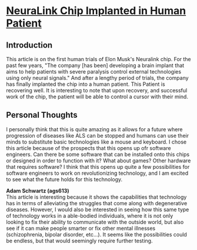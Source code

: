 # [NeuraLink Chip Implanted in Human Patient](https://www.cnbc.com/2024/01/29/elon-musks-neuralink-implants-brain-tech-in-human-patient-for-the-first-time.html?utm_source=tldrnewsletter)

## Introduction

This article is on the first human trials of Elon Musk's Neuralink chip. For the past few years, "The company [has been] developing a brain implant that aims to help patients with severe paralysis control external technologies using only neural signals." And after a lengthy period of trials, the company has finally implanted the chip into a human patient. This Patient is recovering well. It is interesting to note that upon recovery, and successful work of the chip, the patient will be able to control a cursor with their mind. 

## Personal Thoughts

I personally think that this is quite amazing as it allows for a future where progression of diseases like ALS can be stopped and humans can use their minds to substitute basic technologies like a mouse and keyboard. I chose this article because of the prospects that this opens up ofr software engineers. Can there be some software that can be installed onto this chips or designed in order to function with it? What about games? Other hardware that requires software? I think that this opens up quite a few possibilities for software engineers to work on revolutionizing technology, and I am excited to see what the future holds for this technology.

**Adam Schwartz (ags613)**<br>
This article is interesting because it shows the capabilities that technology has in terms of alleviating the struggles that come along with degenerative diseases. However, I would also be interested in seeing how this same type of technology works in a able-bodied individuals, where it is not only looking to fix their ability to communicate with the outside world, but also see if it can make people smarter or fix other mental illnesses (schizophrenia, bipolar disorder, etc...). It seems like the possibilities could be endless, but that would seemingly require further testing.